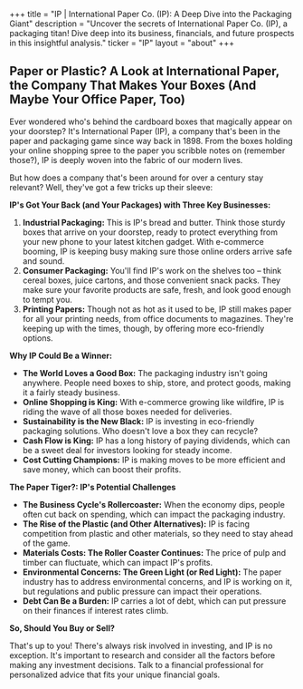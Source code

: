 +++
title = "IP |  International Paper Co. (IP):  A Deep Dive into the Packaging Giant"
description = "Uncover the secrets of International Paper Co. (IP), a packaging titan! Dive deep into its business, financials, and future prospects in this insightful analysis."
ticker = "IP"
layout = "about"
+++

        


##  Paper or Plastic?  A Look at International Paper, the Company That Makes Your Boxes (And Maybe Your Office Paper, Too) 

Ever wondered who's behind the cardboard boxes that magically appear on your doorstep? It's International Paper (IP), a company that's been in the paper and packaging game since way back in 1898. From the boxes holding your online shopping spree to the paper you scribble notes on (remember those?), IP is deeply woven into the fabric of our modern lives. 

But how does a company that's been around for over a century stay relevant? Well, they've got a few tricks up their sleeve: 

**IP's Got Your Back (and Your Packages) with Three Key Businesses:**

1. **Industrial Packaging:** This is IP's bread and butter. Think those sturdy boxes that arrive on your doorstep, ready to protect everything from your new phone to your latest kitchen gadget.  With e-commerce booming, IP is keeping busy making sure those online orders arrive safe and sound. 
2. **Consumer Packaging:** You'll find IP's work on the shelves too – think cereal boxes, juice cartons, and those convenient snack packs. They make sure your favorite products are safe, fresh, and look good enough to tempt you.  
3. **Printing Papers:**  Though not as hot as it used to be, IP still makes paper for all your printing needs, from office documents to magazines.  They're keeping up with the times, though, by offering more eco-friendly options.

**Why IP Could Be a Winner:**

* **The World Loves a Good Box:** The packaging industry isn't going anywhere. People need boxes to ship, store, and protect goods, making it a fairly steady business.
* **Online Shopping is King:** With e-commerce growing like wildfire, IP is riding the wave of all those boxes needed for deliveries.
* **Sustainability is the New Black:**  IP is investing in eco-friendly packaging solutions.  Who doesn't love a box they can recycle?
* **Cash Flow is King:**  IP has a long history of paying dividends, which can be a sweet deal for investors looking for steady income. 
* **Cost Cutting Champions:**  IP is making moves to be more efficient and save money, which can boost their profits.

**The Paper Tiger?:  IP's Potential Challenges**

* **The Business Cycle's Rollercoaster:**  When the economy dips, people often cut back on spending, which can impact the packaging industry. 
* **The Rise of the Plastic (and Other Alternatives):**  IP is facing competition from plastic and other materials, so they need to stay ahead of the game.
* **Materials Costs: The Roller Coaster Continues:** The price of pulp and timber can fluctuate, which can impact IP's profits. 
* **Environmental Concerns:  The Green Light (or Red Light):** The paper industry has to address environmental concerns, and IP is working on it, but regulations and public pressure can impact their operations. 
* **Debt Can Be a Burden:**  IP carries a lot of debt, which can put pressure on their finances if interest rates climb. 

**So, Should You Buy or Sell?**

That's up to you!  There's always risk involved in investing, and  IP is no exception.  It's important to research and consider all the factors before making any investment decisions. Talk to a financial professional for personalized advice that fits your unique financial goals. 

        